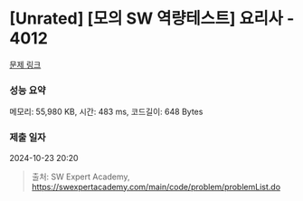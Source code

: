 # [Unrated] [모의 SW 역량테스트] 요리사 - 4012 

[문제 링크](https://swexpertacademy.com/main/code/problem/problemDetail.do?contestProbId=AWIeUtVakTMDFAVH) 

### 성능 요약

메모리: 55,980 KB, 시간: 483 ms, 코드길이: 648 Bytes

### 제출 일자

2024-10-23 20:20



> 출처: SW Expert Academy, https://swexpertacademy.com/main/code/problem/problemList.do